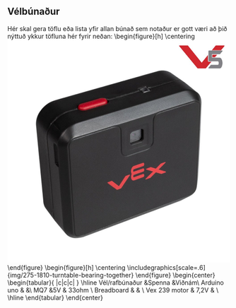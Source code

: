 ## Vélbúnaður
Hér skal gera töflu eða lista yfir allan búnað sem notaður er gott væri að þið nýttuð ykkur töfluna hér fyrir neðan:
\begin{figure}[h]
\centering
![Mynd og litagreinir](./img/visionsensor.jpg)
\end{figure}
\begin{figure}[h]
\centering
\includegraphics[scale=.6]{img/275-1810-turntable-bearing-together}
\end{figure}
\begin{center}
\begin{tabular}{ |c|c|c| } 
 \hline
 Vél/rafbúnaður &Spenna &Viðnám\\ 
 Arduino uno & &\\ 
 MQ7 &5V & 33ohm \\ 
 Breadboard & & \\
 Vex 239 motor & 7,2V & \\
 \hline
\end{tabular}
\end{center}
